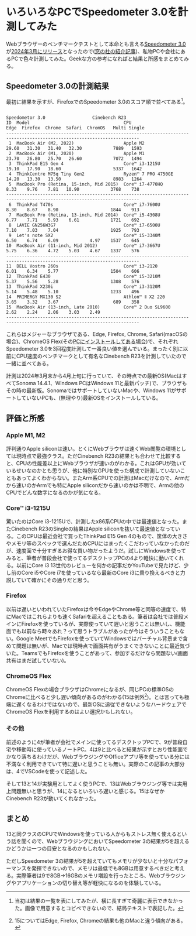 <!--
    https://qiita.com/belgianbeer/items/5d6a2cc4386f8b7fd03a
-->

# いろいろなPCでSpeedometer 3.0を計測してみた

Webブラウザーのベンチマークテストとして本命とも言える[Speedometer 3.0](https://browserbench.org/Speedometer3.0/)が[2024年3月にリリース](https://browserbench.org/announcements/speedometer3/)となったので([窓の杜の紹介記事](https://forest.watch.impress.co.jp/docs/news/1575562.html))、私物PCや会社にあるPCで色々計測してみた。Geekな方の参考になればと結果と所感をまとめてみる。

## Speedometer 3.0の計測結果

最初に結果を示すが、FirefoxでのSpeedometer 3.0のスコア順で並べてある[^table]。

[^table]:当初は結果の一覧を表にしてみたが、横に長すぎて奇麗に表示できなかった。画像で用意するとコピペできないので、結局テキストで表記した。

```text
                                                                          Speedometor 3.0                  Cinebench R23
ID  Model                                    CPU                   Edge  Firefox  Chrome  Safari  ChromOS   Multi Single
-------------------------------------------------------------------------------------------------------------------------
 1  MacBook Air (M2, 2022)                   Apple M2              29.60   31.30   31.40   32.30            7889   1593
 2  MacBook Air (M1, 2020)                   Apple M1              23.70   26.80   25.70   26.60            7072   1494
 3  ThinkPad E15 Gen 4                       Core™ i3-1215U        19.10   17.90   18.60                    5337   1642
 4  ThinkCentre M75q Tiny Gen2               Ryzen™ 7 PRO 4750GE   14.20   13.30   13.50                    8983   1264
 5  MacBook Pro (Retina, 15-inch, Mid 2015)  Core™ i7-4770HQ        8.33    9.76    7.81   10.90            3768    738
-------------------------------------------------------------------------------------------------------------------------
 6  ThinkPad T470s                           Core™ i7-7600U         8.30    8.67    8.90                    1844    913
 7  MacBook Pro (Retina, 13-inch, Mid 2014)  Core™ i5-4308U         6.77    7.71    5.93    6.61            1721    692
 8  LAVIE GN256W3G7                          Core™ i7-6500U         7.10    7.03    7.04                    1925    793
 9  Let's note SX2                           Core™ i5-3340M         6.50    6.74    6.09            4.97    1537    645
10  MacBook Air (11-inch, Mid 2012)          Core™ i7-3667U         5.75    6.36    4.72    5.03    4.67    1337    576
-------------------------------------------------------------------------------------------------------------------------
11  DELL Vostro 260s                         Core™ i3-2120          6.01    6.34    5.77                    1504    606
12  ThinkPad E430                            Core™ i5-3210M         5.37    5.56    5.28                    1308    576
13  ThinkPad X230i                           Core™ i3-3120M         5.14    5.48    5.10                    1233    496
14  PRIMERGY MX130 S2                        Athlon™ Ⅱ X2 220      3.65    3.32    3.67                     689    358
15  MacBook Air (13-inch, Late 2010)         Core™ 2 Duo SL9600     2.62    2.24    2.06    3.03    2.49
-------------------------------------------------------------------------------------------------------------------------
```

これらはメジャーなブラウザである、Edge, Firefox, Chrome, Safari(macOSの場合)、ChromeOS Flex(その[PCにインストールしてある場合](https://qiita.com/belgianbeer/items/b638c12150dc86911922))で、それぞれSpeedometer 3.0を3回程度計測して一番良い値を選んでいる。まったく別に以前にCPU速度のベンチマークとして有名なCinebench R23を計測していたので一緒に並べてある。

計測は2024年3月末から4月上旬に行っていて、その時点での最新OS(MacはすべてSonoma 14.4.1、Windows PCはWindows 11と最新パッチ)で、ブラウザもその時の最新版。SonomaではサポートしていないMacや、Windows 11がサポートしていないPCも、(無理やり)最新OSをインストールしている。

## 評価と所感

### Apple M1, M2

評判通りApple siliconは速い。とくにWebブラウザは速くWeb閲覧の環境としては現時点で最強クラス。ただCinebench R23の結果とも合わせて比較すると、CPUの性能差以上にWebブラウザが速いのがわかる。これはGPUが効いているせいなのかとも思うが、他に特別なGPUを使った構成で計測していないこともあってよくわからない。またArm系CPUでの計測はMacだけなので、Armだから速いのかArmでも特にApple siliconだから速いのかは不明で、Armの他のCPUでどんな数字になるのかが気になる。

### Core™ i3-1215U

驚いたのはCore i3-1215Uで、計測したx86系CPUの中では最速値となった。またCinebench R23のSingleの結果はApple siliconを抜いて最速値となっている。このCPUは最近会社で買ったThinkPad E15 Gen 4のもので、筐体の大きさやメモリ等のスペックで選んだためCPUにはまったくこだわっていなかったのだが、速度面で十分すぎるお得な買い物だったようだ。試しにWindowsを使ってみると、筆者が普段会社で使ってるデスクトップPCの4より軽快に動いてくれる。以前にCore i3 13世代のレビューを何かの記事だかYouTubeで見たけど、少し前のCore i5やCore i7を使っているなら最新のCore i3に乗り換えるべきと力説していて確かにその通りだと思う。

### Firefox

以前は遅いといわれていたFirefoxは今やEdgeやChrome等と同等の速度で、特にMacではこれらよりも速くSafariを超えることもある。筆者は会社では普段メインにFirefoxを使っているが、実際使っていて遅いと思うことは無いし、機能面でも以前なら時々あれ？って思うトラブルがあったが今はそういうこともない。Google MeetでもFirefoxを使っていてWindowsではバーチャル背景まで含めて問題は無いが、Macでは現時点で画面共有がうまくできないことに最近気づいた。TeamsでもFirefoxを使うことがあって、参加するだけなら問題ない(画面共有はまだ試していない)。

### ChromeOS Flex

ChromeOS Flexの場合ブラウザはChromeになるが、同じPCの標準OSのChromeに比べると少し遅い傾向があるのがわかる(15は例外[^mba])。とは言っても極端に遅くなるわけではないので、最新OSに追従できないようなハードウェアでChromeOS Flexを利用するのはよい選択かもしれない。

[^mba]:15についてはEdge, Firefox, Chromeの結果も他のMacと違う傾向がある。 

### その他

前述のように4が筆者が会社でメインに使ってるデスクトップPCで、9が普段自宅や移動時に使っているノートPC。4は9と比べると結果が示すとおり性能面でかなり落ちるわけだが、WebブラウジングやOfficeアプリ等を使っている分には不満なく利用できていて特に遅いと思うことも無い。実際のこの記事の大部分は、4でVSCodeを使って記述した。

そして13と14が実験用としてよく使うPCで、13はWebブラウジング等では実用上問題無いと思うが、14になるといろいろ遅いと感じる。15はなぜかCinebench R23が動いてくれなかった。

## まとめ

13と同クラスのCPUでWindowsを使っている人からもストレス無く使えるという話を聞くので、WebブラウジングにおいてSpeedometer 3の結果が5を超えるかどうかは一つの目安となるのかもしれない。

ただしSpeedometer 3の結果が5を超えていてもメモリが少ないと十分なパフォーマンスを発揮できないので、メモリは最低でも8GBは用意するべきだと考える。実際筆者は9で8GB→16GBのメモリ増設を行ったところ、Webブラウジングやアプリケーションの切り替え等が軽快になるのを体験している。
